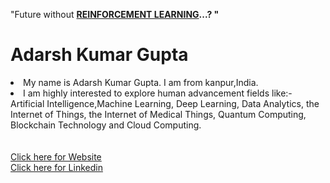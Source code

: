  "Future  without <u><b> REINFORCEMENT LEARNING</u>...?  "</b> 
<h1> Adarsh Kumar Gupta </h1>
<li>My name is Adarsh Kumar Gupta. I am from kanpur,India.</li> <li>I am highly interested to explore human advancement fields like:- Artificial Intelligence,Machine Learning, Deep Learning, Data Analytics, the Internet of Things, the Internet of Medical Things, Quantum Computing, Blockchain Technology and Cloud Computing. </li><br>
<br> <a href="https://sites.google.com/view/me2nitt/home">  Click here for Website  </a> <br>
<a href="https://www.linkedin.com/in/adarshnitt/">  Click here for Linkedin  </a>
